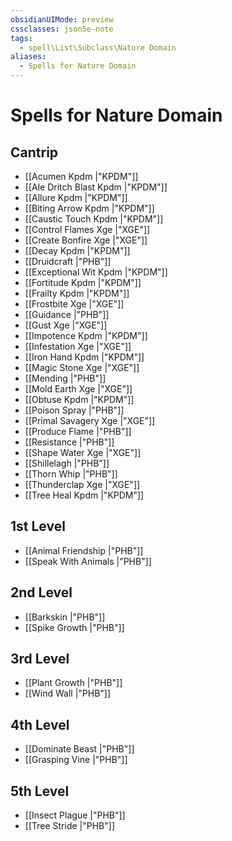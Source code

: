 ```yaml
---
obsidianUIMode: preview
cssclasses: json5e-note
tags:
  - spell\List\Subclass\Nature Domain
aliases:
  - Spells for Nature Domain
---
```

# Spells for Nature Domain

## Cantrip

- [[Acumen Kpdm \|"KPDM"]] 
- [[Ale Dritch Blast Kpdm \|"KPDM"]] 
- [[Allure Kpdm \|"KPDM"]] 
- [[Biting Arrow Kpdm \|"KPDM"]] 
- [[Caustic Touch Kpdm \|"KPDM"]] 
- [[Control Flames Xge \|"XGE"]] 
- [[Create Bonfire Xge \|"XGE"]] 
- [[Decay Kpdm \|"KPDM"]] 
- [[Druidcraft \|"PHB"]] 
- [[Exceptional Wit Kpdm \|"KPDM"]] 
- [[Fortitude Kpdm \|"KPDM"]] 
- [[Frailty Kpdm \|"KPDM"]] 
- [[Frostbite Xge \|"XGE"]] 
- [[Guidance \|"PHB"]] 
- [[Gust Xge \|"XGE"]] 
- [[Impotence Kpdm \|"KPDM"]] 
- [[Infestation Xge \|"XGE"]] 
- [[Iron Hand Kpdm \|"KPDM"]] 
- [[Magic Stone Xge \|"XGE"]] 
- [[Mending \|"PHB"]] 
- [[Mold Earth Xge \|"XGE"]] 
- [[Obtuse Kpdm \|"KPDM"]] 
- [[Poison Spray \|"PHB"]] 
- [[Primal Savagery Xge \|"XGE"]] 
- [[Produce Flame \|"PHB"]] 
- [[Resistance \|"PHB"]] 
- [[Shape Water Xge \|"XGE"]] 
- [[Shillelagh \|"PHB"]] 
- [[Thorn Whip \|"PHB"]] 
- [[Thunderclap Xge \|"XGE"]] 
- [[Tree Heal Kpdm \|"KPDM"]] 

## 1st Level

- [[Animal Friendship \|"PHB"]] 
- [[Speak With Animals \|"PHB"]] 

## 2nd Level

- [[Barkskin \|"PHB"]] 
- [[Spike Growth \|"PHB"]] 

## 3rd Level

- [[Plant Growth \|"PHB"]] 
- [[Wind Wall \|"PHB"]] 

## 4th Level

- [[Dominate Beast \|"PHB"]] 
- [[Grasping Vine \|"PHB"]] 

## 5th Level

- [[Insect Plague \|"PHB"]] 
- [[Tree Stride \|"PHB"]]
